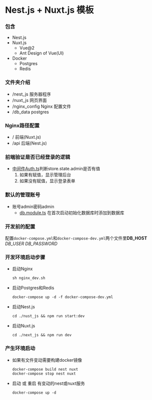 # Nest.js + Nuxt.js 模板

### 包含
- Nest.js
- Nuxt.js
    - Vue@2
    - Ant Design of Vue(UI)
- Docker
    - Postgres
    - Redis

### 文件夹介绍

- /nest_js 服务器程序
- /nuxt_js 网页界面
- /nginx_config Nginx 配置文件
- /db_data postgres

### Nginx路径配置
- / 前端(Nuxt.js)
- /api 后端(Nest.js)

### 前端验证是否已经登录的逻辑
- [中间件Auth.ts](./nuxt_js/middleware/auth.ts)判断store.state.admin是否有值
    1. 如果有赋值，显示管理后台
    2. 如果没有赋值，显示登录表单
     
### 默认的管理账号
- 账号admin密码admin
    - [db.module.ts](./nest_js/src/db/db.module.ts) 在首次启动初始化数据库时添加到数据库
    
### 开发前的配置
配置`docker-compose.yml`和`docker-compose-dev.yml`两个文件里**DB_HOST** *DB_USER* *DB_PASSWORD*



### 开发环境启动步骤
- 启动Nginx

    `sh nginx_dev.sh`
    
- 启动Postgres和Redis

    `docker-compose up -d -f docker-compose-dev.yml`
    
- 启动Nest.js

    `cd ./nust_js && npm run start:dev`
    
- 启动Nuxt.js

    `cd ./next_js && npm run dev`
    
### 产生环境启动
- 如果有文件变动需要构建docker镜像

    ```
    docker-compose build nest nuxt
    docker-compose stop nest nuxt
    ```
    
- 启动 或 重启 有变动的nest或nuxt服务

    `docker-compose up -d`
    